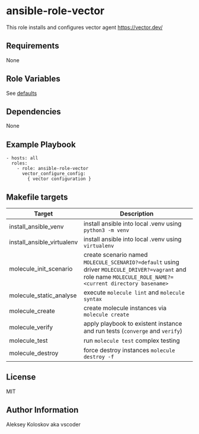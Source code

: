 ansible-role-vector
=========

This role installs and configures vector agent https://vector.dev/

Requirements
------------

None

Role Variables
--------------

See [defaults](defaults/main.yml)

Dependencies
------------

None

Example Playbook
----------------

    - hosts: all
      roles:
        - role: ansible-role-vector
          vector_configure_config:
            { vector configuration }

Makefile targets
----------------

| Target                     | Description                                                                                                                                                 |
| -------------------------- | ----------------------------------------------------------------------------------------------------------------------------------------------------------- |
| install_ansible_venv       | install ansible into local .venv using `python3 -m venv`                                                                                                    |
| install_ansible_virtualenv | install ansible into local .venv using `virtualenv`                                                                                                         |
| molecule_init_scenario     | create scenario named `MOLECULE_SCENARIO?=default` using driver `MOLECULE_DRIVER?=vagrant` and role name `MOLECULE_ROLE_NAME?=<current directory basename>` |
| molecule_static_analyse    | execute `molecule lint` and `molecule syntax`                                                                                                               |
| molecule_create            | create molecule instances via `molecule create`                                                                                                             |
| molecule_verify            | apply playbook to existent instance and run tests (`converge` and `verify`)                                                                                 |
| molecule_test              | run `molecule test` complex testing                                                                                                                         |
| molecule_destroy           | force destroy instances `molecule destroy -f`                                                                                                               |

License
-------

MIT

Author Information
------------------

Aleksey Koloskov aka vscoder

